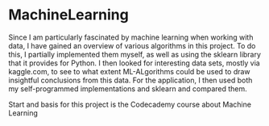 # MachineLearning

Since I am particularly fascinated by machine learning when working with data, I have gained an overview of various algorithms in this project. To do this, I partially implemented them myself, as well as using the sklearn library that it provides for Python. I then looked for interesting data sets, mostly via kaggle.com, to see to what extent ML-ALgorithms could be used to draw insightful conclusions from this data. For the application, I then used both my self-programmed implementations and sklearn and compared them.

Start and basis for this project is the Codecademy course about Machine Learning
